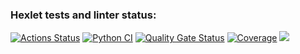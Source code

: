 ### Hexlet tests and linter status:
[![Actions Status](https://github.com/Morphius-IG/python-project-50/actions/workflows/hexlet-check.yml/badge.svg)](https://github.com/Morphius-IG/python-project-50/actions)
[![Python CI](https://github.com/Morphius-IG/python-project-50/actions/workflows/pyci.yml/badge.svg)](https://github.com/Morphius-IG/python-project-50/actions/workflows/pyci.yml)
[![Quality Gate Status](https://sonarcloud.io/api/project_badges/measure?project=Morphius-IG_python-project-50&metric=alert_status)](https://sonarcloud.io/summary/new_code?id=Morphius-IG_python-project-50)
[![Coverage](https://sonarcloud.io/api/project_badges/measure?project=Morphius-IG_python-project-50&metric=coverage)](https://sonarcloud.io/summary/new_code?id=Morphius-IG_python-project-50)
<a href="https://asciinema.org/a/UUc37fgOHiGdhrfXSNwQlncqW" target="_blank"><img src="https://asciinema.org/a/UUc37fgOHiGdhrfXSNwQlncqW.svg" /></a>
